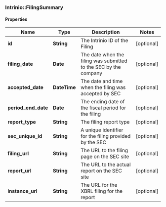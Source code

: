 ### Intrinio::FilingSummary

#### Properties
Name | Type | Description | Notes
------------ | ------------- | ------------- | -------------
**id** | **String** | The Intrinio ID of the Filing | [optional] 
**filing_date** | **Date** | The date when the filing was submitted to the SEC by the company | [optional] 
**accepted_date** | **DateTime** | The date and time when the filing was accepted by SEC | [optional] 
**period_end_date** | **Date** | The ending date of the fiscal period for the filing | [optional] 
**report_type** | **String** | The filing report type | [optional] 
**sec_unique_id** | **String** | A unique identifier for the filing provided by the SEC | [optional] 
**filing_url** | **String** | The URL to the filing page on the SEC site | [optional] 
**report_url** | **String** | The URL to the actual report on the SEC site | [optional] 
**instance_url** | **String** | The URL for the XBRL filing for the report | [optional] 


